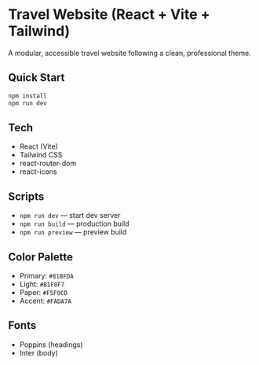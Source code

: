 # Travel Website (React + Vite + Tailwind)

A modular, accessible travel website following a clean, professional theme.

## Quick Start
```bash
npm install
npm run dev
```

## Tech
- React (Vite)
- Tailwind CSS
- react-router-dom
- react-icons

## Scripts
- `npm run dev` — start dev server
- `npm run build` — production build
- `npm run preview` — preview build

## Color Palette
- Primary: `#81BFDA`
- Light: `#B1F0F7`
- Paper: `#F5F0CD`
- Accent: `#FADA7A`

## Fonts
- Poppins (headings)
- Inter (body)
